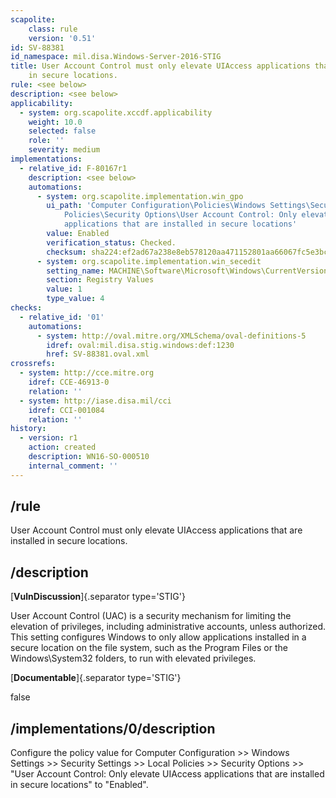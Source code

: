 ```yaml
---
scapolite:
    class: rule
    version: '0.51'
id: SV-88381
id_namespace: mil.disa.Windows-Server-2016-STIG
title: User Account Control must only elevate UIAccess applications that are installed
    in secure locations.
rule: <see below>
description: <see below>
applicability:
  - system: org.scapolite.xccdf.applicability
    weight: 10.0
    selected: false
    role: ''
    severity: medium
implementations:
  - relative_id: F-80167r1
    description: <see below>
    automations:
      - system: org.scapolite.implementation.win_gpo
        ui_path: 'Computer Configuration\Policies\Windows Settings\Security Settings\Local
            Policies\Security Options\User Account Control: Only elevate UIAccess
            applications that are installed in secure locations'
        value: Enabled
        verification_status: Checked.
        checksum: sha224:ef2ad67a238e8eb578120aa471152801aa66067fc5e3bc98f6b563ea
      - system: org.scapolite.implementation.win_secedit
        setting_name: MACHINE\Software\Microsoft\Windows\CurrentVersion\Policies\System\EnableSecureUIAPaths
        section: Registry Values
        value: 1
        type_value: 4
checks:
  - relative_id: '01'
    automations:
      - system: http://oval.mitre.org/XMLSchema/oval-definitions-5
        idref: oval:mil.disa.stig.windows:def:1230
        href: SV-88381.oval.xml
crossrefs:
  - system: http://cce.mitre.org
    idref: CCE-46913-0
    relation: ''
  - system: http://iase.disa.mil/cci
    idref: CCI-001084
    relation: ''
history:
  - version: r1
    action: created
    description: WN16-SO-000510
    internal_comment: ''
---
```



## /rule

User Account Control must only elevate UIAccess applications that are installed in secure locations.

## /description

[**VulnDiscussion**]{.separator type='STIG'}

User Account Control (UAC) is a security mechanism for limiting the elevation of privileges, including administrative accounts, unless authorized. This setting configures Windows to only allow applications installed in a secure location on the file system, such as the Program Files or the Windows\System32 folders, to run with elevated privileges.

[**Documentable**]{.separator type='STIG'}

false

## /implementations/0/description

Configure the policy value for Computer Configuration >> Windows Settings >> Security Settings >> Local Policies >> Security Options >> "User Account Control: Only elevate UIAccess applications that are installed in secure locations" to "Enabled".
